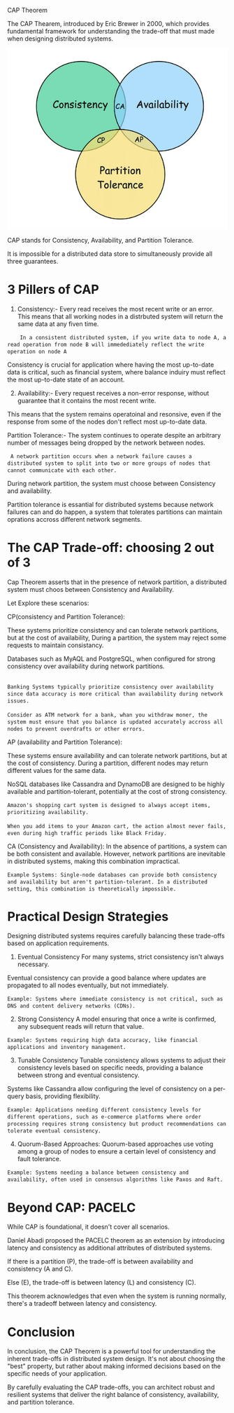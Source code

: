 CAP Theorem 

The CAP Thearem, introduced by Eric Brewer in 2000, which provides fundamental framework for understanding the trade-off that must made when designing distributed systems.

![alt text](img/image.png)

CAP stands for Consistency, Availability, and Partition Tolerance.

It is impossible for a distributed data store to simultaneously provide all three guarantees.

# 3 Pillers of CAP

1.  Consistency:- Every read receives the most recent write or an error. This means that all working nodes in a distrbuted system will return the same data at any fiven time.

```
    In a consistent distributed system, if you write data to node A, a read operation from node B will immedediately reflect the write operation on node A
```

Consistency is crucial for application where having the most up-to-date data is critical, such as financial system, where balance induiry must reflect the most up-to-date state of an account.

2.  Availability:- Every request receives a non-error response, without guarantee that it contains the most recent write.

This means that the system remains operatoinal and resonsive, even if the response from some of the nodes don't reflect most up-to-date data.




Partition Tolerance:- The system continues to operate despite an arbitrary number of messages being dropped by the network between nodes.

```
 A network partition occurs when a network failure causes a distributed system to split into two or more groups of nodes that cannot communicate with each other.
```

During network partition, the system must choose between Consistency and availability.

Partition tolerance is essantial for distributed systems because network failures can and do happen, a system that tolerates partitions can maintain oprations accross different network segments.

# The CAP Trade-off: choosing 2 out of 3


Cap Theorem asserts that in the presence of network partition, a distributed system must choos between Consistency and Availability.


Let Explore these scenarios:

CP(consistency and Partition Tolerance):

These systems prioritize consistency and can tolerate network partitions, but at the cost of availability, During a partition, the system may reject some requests to maintain consistancy.

Databases such as MyAQL and PostgreSQL, when configured for strong consistency over availability during network partitions.

```

Banking Systems typically prioritize consistency over availability since data accuracy is more critical than availability during network issues.

Consider as ATM network for a bank, whan you withdraw moner, the system must ensure that you balance is updated accurately accross all nodes to prevent overdrafts or other errors.

```

AP (availability and Partition Tolerance):

These systems ensure availability and can tolerate network partitions, but at the cost of consistency. During a partition, different nodes may return different values for the same data.

NoSQL databases like Cassandra and DynamoDB are designed to be highly available and partition-tolerant, potentially at the cost of strong consistency.

```
Amazon's shopping cart system is designed to always accept items, prioritizing availability.

When you add items to your Amazon cart, the action almost never fails, even during high traffic periods like Black Friday.
```

CA (Consistency and Availability):
In the absence of partitions, a system can be both consistent and available. However, network partitions are inevitable in distributed systems, making this combination impractical.

```
Example Systems: Single-node databases can provide both consistency and availability but aren't partition-tolerant. In a distributed setting, this combination is theoretically impossible.
```

# Practical Design Strategies

Designing distributed systems requires carefully balancing these trade-offs based on application requirements.

1. Eventual Consistency
For many systems, strict consistency isn't always necessary.

Eventual consistency can provide a good balance where updates are propagated to all nodes eventually, but not immediately.
```
Example: Systems where immediate consistency is not critical, such as DNS and content delivery networks (CDNs).
```
2. Strong Consistency
A model ensuring that once a write is confirmed, any subsequent reads will return that value.

```
Example: Systems requiring high data accuracy, like financial applications and inventory management.
```

3. Tunable Consistency
Tunable consistency allows systems to adjust their consistency levels based on specific needs, providing a balance between strong and eventual consistency.

Systems like Cassandra allow configuring the level of consistency on a per-query basis, providing flexibility.
```
Example: Applications needing different consistency levels for different operations, such as e-commerce platforms where order processing requires strong consistency but product recommendations can tolerate eventual consistency.
```
4. Quorum-Based Approaches:
Quorum-based approaches use voting among a group of nodes to ensure a certain level of consistency and fault tolerance.
```
Example: Systems needing a balance between consistency and availability, often used in consensus algorithms like Paxos and Raft.
```

# Beyond CAP: PACELC

While CAP is foundational, it doesn't cover all scenarios.

Daniel Abadi proposed the PACELC theorem as an extension by introducing latency and consistency as additional attributes of distributed systems.

If there is a partition (P), the trade-off is between availability and consistency (A and C).

Else (E), the trade-off is between latency (L) and consistency (C).

This theorem acknowledges that even when the system is running normally, there's a tradeoff between latency and consistency.

# Conclusion

In conclusion, the CAP Theorem is a powerful tool for understanding the inherent trade-offs in distributed system design. It's not about choosing the "best" property, but rather about making informed decisions based on the specific needs of your application.

By carefully evaluating the CAP trade-offs, you can architect robust and resilient systems that deliver the right balance of consistency, availability, and partition tolerance.
